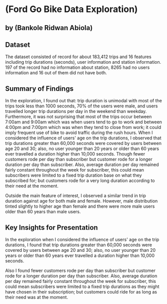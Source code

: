 # (Ford Go Bike Data Exploration)
## by (Bankole Ridwan Abiola)


## Dataset

The dataset consisted of record for about 183,412 trips and 16 features 
including trip durations (seconds), user information and station information. 
197 of the record had no information about station, 8265 had no users 
information and 16 out of them did not have both.


## Summary of Findings


In the exploration, I found out that: trip duration is unimodal with most 
of the trips took less than 1000 seconds, 70% of the users were male, and 
users travelled longer trip durations per day in the weekend than weekday. 
Furthermore, it was not surprising that most of the trips occur between 
7:00am and 9:00am which was when users tend to go to work and between 
4:00pm and 7:00pm which was when they tend to close from work; it could 
imply frequent use of bike to avoid traffic during the rush hours.
When I considered the influence of users' age on the trip durations, 
I observed that trip durations greater than 60,000 seconds were covered 
by users between age 20 and 30; also, no user younger than 20 years or 
older than 60 years ever travelled a duration higher than 10,000 seconds.
Though fewer customers rode per day than subscriber but customer rode for 
a longer duration per day than subscriber. Also, average duration per 
day remained fairly constant throughout the week for subscriber, this could 
mean subscribers were limited to a fixed trip duration base on what they 
subscribed for; but customers rode for a very long duration according to their 
need at the moment.

Outside the main feature of interest, I observed a similar trend in trip 
duration against age for both male and female. However, male distribution 
tinted slightly to higher age than female and there were more male users older 
than 60 years than male users. 


## Key Insights for Presentation

In the exploration when I considered the influence of users' age on the trip durations, 
I found that trip durations greater than 60,000 seconds were covered 
by users between age 20 and 30; also, no user younger than 20 years or 
older than 60 years ever travelled a duration higher than 10,000 seconds.

Also I found fewer customers rode per day than subscriber but customer rode for 
a longer duration per day than subscriber. Also, average duration per 
day remained fairly constant throughout the week for subscriber, this could 
mean subscribers were limited to a fixed trip durations as they might have
chosen in their subscription; but customers could ride for as long as their 
need was at the moment.